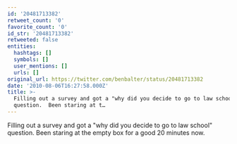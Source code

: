 ```yaml
---
id: '20481713382'
retweet_count: '0'
favorite_count: '0'
id_str: '20481713382'
retweeted: false
entities:
  hashtags: []
  symbols: []
  user_mentions: []
  urls: []
original_url: https://twitter.com/benbalter/status/20481713382
date: '2010-08-06T16:27:58.000Z'
title: >-
  Filling out a survey and got a "why did you decide to go to law school"
  question.  Been staring at t…
---
```


Filling out a survey and got a "why did you decide to go to law school" question.  Been staring at the empty box for a good 20 minutes now.